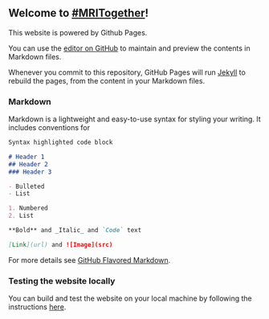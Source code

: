 ## Welcome to [#MRITogether](http://mritogether.esmrmb.org)!

This website is powered by Github Pages.

You can use the [editor on GitHub](https://github.com/mritogether/site/edit/main/README.md) to maintain and preview the contents in Markdown files.

Whenever you commit to this repository, GitHub Pages will run [Jekyll](https://jekyllrb.com/) to rebuild the pages, from the content in your Markdown files.

### Markdown

Markdown is a lightweight and easy-to-use syntax for styling your writing. It includes conventions for

```markdown
Syntax highlighted code block

# Header 1
## Header 2
### Header 3

- Bulleted
- List

1. Numbered
2. List

**Bold** and _Italic_ and `Code` text

[Link](url) and ![Image](src)
```

For more details see [GitHub Flavored Markdown](https://guides.github.com/features/mastering-markdown/).

### Testing the website locally
You can build and test the website on your local machine by following the instructions [here](https://docs.github.com/en/pages/setting-up-a-github-pages-site-with-jekyll/testing-your-github-pages-site-locally-with-jekyll#building-your-site-locally).
